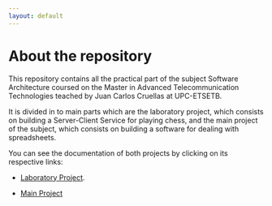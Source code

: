 ```yaml
---
layout: default
---
```



# About the repository

This repository contains all the practical part of the subject Software Architecture coursed on the Master in Advanced Telecommunication Technologies teached by Juan Carlos Cruellas at UPC-ETSETB.

It is divided in to main parts which are the laboratory project, which consists on building a Server-Client Service for playing chess, and the main project of the subject, which consists on building a software for dealing with spreadsheets.

You can see the documentation of both projects by clicking on its respective links:

*   [Laboratory Project](./lab_branch.html).

*   [Main Project](./project_branch.html)

